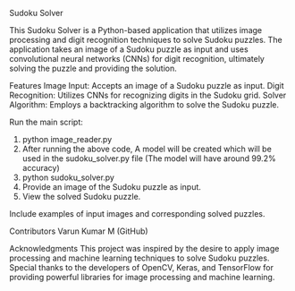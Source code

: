 Sudoku Solver

This Sudoku Solver is a Python-based application that utilizes image processing and digit recognition techniques to solve Sudoku puzzles. The application takes an image of a Sudoku puzzle as input and uses convolutional neural networks (CNNs) for digit recognition, ultimately solving the puzzle and providing the solution.

Features
Image Input: Accepts an image of a Sudoku puzzle as input.
Digit Recognition: Utilizes CNNs for recognizing digits in the Sudoku grid.
Solver Algorithm: Employs a backtracking algorithm to solve the Sudoku puzzle.

Run the main script:
1. python image_reader.py
2. After running the above code, A model will be created which will be used in the sudoku_solver.py file (The model will have around 99.2% accuracy)
3. python sudoku_solver.py
4. Provide an image of the Sudoku puzzle as input.
5. View the solved Sudoku puzzle.

Include examples of input images and corresponding solved puzzles.

Contributors
Varun Kumar M (GitHub)

Acknowledgments
This project was inspired by the desire to apply image processing and machine learning techniques to solve Sudoku puzzles.
Special thanks to the developers of OpenCV, Keras, and TensorFlow for providing powerful libraries for image processing and machine learning.
